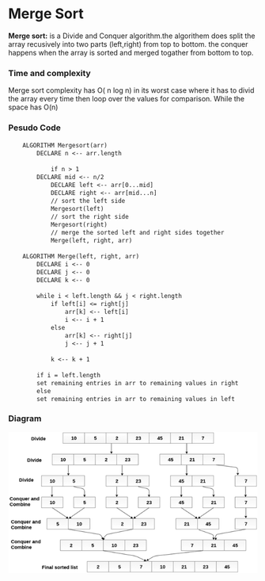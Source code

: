 # Merge Sort

**Merge sort:** is a Divide and Conquer algorithm.the algorithem does split the array recusively into two parts (left,right) from top to bottom. the conquer happens when the array is sorted and merged togather from bottom to top.

### Time and complexity

Merge sort complexity has O( n log n) in its worst case where it has to divid the array every time then loop over the values for comparison. While the space has O(n)

### Pesudo Code

        ALGORITHM Mergesort(arr)
            DECLARE n <-- arr.length

                if n > 1
            DECLARE mid <-- n/2
                DECLARE left <-- arr[0...mid]
                DECLARE right <-- arr[mid...n]
                // sort the left side
                Mergesort(left)
                // sort the right side
                Mergesort(right)
                // merge the sorted left and right sides together
                Merge(left, right, arr)

        ALGORITHM Merge(left, right, arr)
            DECLARE i <-- 0
            DECLARE j <-- 0
            DECLARE k <-- 0

            while i < left.length && j < right.length
                if left[i] <= right[j]
                    arr[k] <-- left[i]
                    i <-- i + 1
                else
                    arr[k] <-- right[j]
                    j <-- j + 1

                k <-- k + 1

            if i = left.length
            set remaining entries in arr to remaining values in right
            else
            set remaining entries in arr to remaining values in left

### Diagram

![merge-sort](https://github.com/anassawalha95/data-structures-and-algorithms/blob/main/assests/merge-sort.png)
